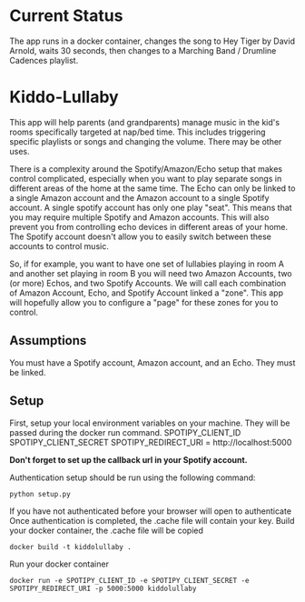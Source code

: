 # Current Status
The app runs in a docker container, changes the song to Hey Tiger by David Arnold, waits 30 seconds, then changes to a Marching Band / Drumline Cadences playlist. 

# Kiddo-Lullaby
This app will help parents (and grandparents) manage music in the kid's rooms specifically targeted at nap/bed time. This includes triggering specific playlists or songs and changing the volume. There may be other uses. 

There is a complexity around the Spotify/Amazon/Echo setup that makes control complicated, especially when you want to play separate songs in different areas of the home at the same time. The Echo can only be linked to a single Amazon account and the Amazon account to a single Spotify account. A single spotify account has only one play "seat". This means that you may require multiple Spotify and Amazon accounts. This will also prevent you from controlling echo devices in different areas of your home. The Spotify account doesn't allow you to easily switch between these accounts to control music. 

So, if for example, you want to have one set of lullabies playing in room A and another set playing in room B you will need two Amazon Accounts, two (or more) Echos, and two Spotify Accounts. We will call each combination of Amazon Account, Echo, and Spotify Account linked a "zone". This app will hopefully allow you to configure a "page" for these zones for you to control. 

## Assumptions
You must have a Spotify account, Amazon account, and an Echo. They must be linked.

## Setup
First, setup your local environment variables on your machine. They will be passed during the docker run command. 
SPOTIPY_CLIENT_ID
SPOTIPY_CLIENT_SECRET
SPOTIPY_REDIRECT_URI = http://localhost:5000

__Don't forget to set up the callback url in your Spotify account.__

Authentication setup should be run using the following command:
```
python setup.py
```
If you have not authenticated before your browser will open to authenticate
Once authentication is completed, the .cache file will contain your key.
Build your docker container, the .cache file will be copied
```
docker build -t kiddolullaby .
```

Run your docker container
```
docker run -e SPOTIPY_CLIENT_ID -e SPOTIPY_CLIENT_SECRET -e SPOTIPY_REDIRECT_URI -p 5000:5000 kiddolullaby
```
